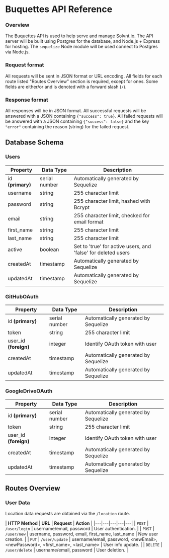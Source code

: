 # Buquettes API Reference

### Overview

The Buquettes API is used to help serve and manage Solvnt.io. The API server will be built using Postgres for the database, and Node.js + Express for hosting. The `sequelize` Node module will be used connect to Postgres via Node.js. 

### Request format

All requests will be sent in JSON format or URL encoding. All fields for each route listed "Routes Overview" section is required, except for <optional> ones. Some fields are either/or and is denoted with a forward slash (`/`).

### Response format

All responses will be in JSON format. All successful requests will be answered with a JSON containing `{"success": true}`. All failed requests will be answered with a JSON containing `{"success": false}` and the key `"error"` containing the reason (string) for the failed request.

## Database Schema

### Users

| **Property** | **Data Type** | **Description** |
|---|---|---|
| id **(primary)** | serial number | Automatically generated by Sequelize |
| username | string |  255 character limit |
| password | string | 255 character limit, hashed with Bcrypt |
| email | string | 255 character limit, checked for email format |
| first_name | string | 255 character limit |
| last_name | string | 255 character limit |
| active | boolean | Set to 'true' for active users, and 'false' for deleted users |
| createdAt | timestamp | Automatically generated by Sequelize |
| updatedAt | timestamp | Automatically generated by Sequelize |

### GitHubOAuth

| **Property** | **Data Type** | **Description** |
|---|---|---|
| id **(primary)** | serial number | Automatically generated by Sequelize |
| token | string | 255 character limit |
| user_id **(foreign)** | integer | Identify OAuth token with user |
| createdAt | timestamp | Automatically generated by Sequelize |
| updatedAt | timestamp | Automatically generated by Sequelize |

### GoogleDriveOAuth

| **Property** | **Data Type** | **Description** |
|---|---|---|
| id **(primary)** | serial number | Automatically generated by Sequelize |
| token | string | 255 character limit |
| user_id **(foreign)** | integer | Identify OAuth token with user |
| createdAt | timestamp | Automatically generated by Sequelize |
| updatedAt | timestamp | Automatically generated by Sequelize |

## Routes Overview

### User Data

Location data requests are obtained via the `/location` route.

| **HTTP Method** | **URL** | **Request** | **Action** |
|---|---|---|---|---|
| `POST` | `/user/login` | username/email, password | User authentication. |
| `POST` | `/user/new` | username, password, email, first\_name, last\_name | New user creation. |
| `PUT` | `/user/update` | username/email, password, \<newEmail\>, \<newPassword\>, \<first\_name\>, \<last\_name\> | User info update. |
| `DELETE` | `/user/delete` | username/email, password | User deletion. |